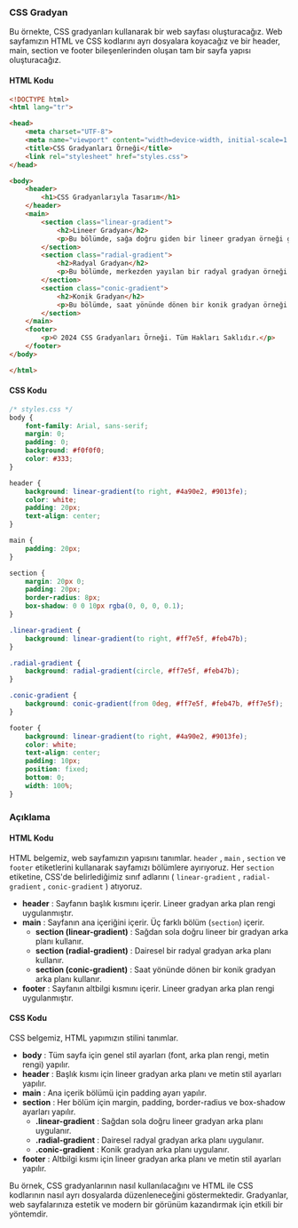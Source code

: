 ### CSS Gradyan

Bu örnekte, CSS gradyanları kullanarak bir web sayfası oluşturacağız. Web sayfamızın HTML ve CSS kodlarını ayrı dosyalara koyacağız ve bir header, main, section ve footer bileşenlerinden oluşan tam bir sayfa yapısı oluşturacağız.

#### HTML Kodu

```html
<!DOCTYPE html>
<html lang="tr">

<head>
    <meta charset="UTF-8">
    <meta name="viewport" content="width=device-width, initial-scale=1.0">
    <title>CSS Gradyanları Örneği</title>
    <link rel="stylesheet" href="styles.css">
</head>

<body>
    <header>
        <h1>CSS Gradyanlarıyla Tasarım</h1>
    </header>
    <main>
        <section class="linear-gradient">
            <h2>Lineer Gradyan</h2>
            <p>Bu bölümde, sağa doğru giden bir lineer gradyan örneği gösterilmektedir.</p>
        </section>
        <section class="radial-gradient">
            <h2>Radyal Gradyan</h2>
            <p>Bu bölümde, merkezden yayılan bir radyal gradyan örneği gösterilmektedir.</p>
        </section>
        <section class="conic-gradient">
            <h2>Konik Gradyan</h2>
            <p>Bu bölümde, saat yönünde dönen bir konik gradyan örneği gösterilmektedir.</p>
        </section>
    </main>
    <footer>
        <p>© 2024 CSS Gradyanları Örneği. Tüm Hakları Saklıdır.</p>
    </footer>
</body>

</html>
```

#### CSS Kodu

```css
/* styles.css */
body {
    font-family: Arial, sans-serif;
    margin: 0;
    padding: 0;
    background: #f0f0f0;
    color: #333;
}

header {
    background: linear-gradient(to right, #4a90e2, #9013fe);
    color: white;
    padding: 20px;
    text-align: center;
}

main {
    padding: 20px;
}

section {
    margin: 20px 0;
    padding: 20px;
    border-radius: 8px;
    box-shadow: 0 0 10px rgba(0, 0, 0, 0.1);
}

.linear-gradient {
    background: linear-gradient(to right, #ff7e5f, #feb47b);
}

.radial-gradient {
    background: radial-gradient(circle, #ff7e5f, #feb47b);
}

.conic-gradient {
    background: conic-gradient(from 0deg, #ff7e5f, #feb47b, #ff7e5f);
}

footer {
    background: linear-gradient(to right, #4a90e2, #9013fe);
    color: white;
    text-align: center;
    padding: 10px;
    position: fixed;
    bottom: 0;
    width: 100%;
}
```

### Açıklama

#### HTML Kodu

HTML belgemiz, web sayfamızın yapısını tanımlar. `header` , `main` , `section` ve `footer` etiketlerini kullanarak sayfamızı bölümlere ayırıyoruz. Her `section` etiketine, CSS'de belirlediğimiz sınıf adlarını ( `linear-gradient` , `radial-gradient` , `conic-gradient` ) atıyoruz.

* **header** : Sayfanın başlık kısmını içerir. Lineer gradyan arka plan rengi uygulanmıştır.
* **main** : Sayfanın ana içeriğini içerir. Üç farklı bölüm (`section`) içerir.
    - **section (linear-gradient)** : Sağdan sola doğru lineer bir gradyan arka planı kullanır.
    - **section (radial-gradient)** : Dairesel bir radyal gradyan arka planı kullanır.
    - **section (conic-gradient)** : Saat yönünde dönen bir konik gradyan arka planı kullanır.
* **footer** : Sayfanın altbilgi kısmını içerir. Lineer gradyan arka plan rengi uygulanmıştır.

#### CSS Kodu

CSS belgemiz, HTML yapımızın stilini tanımlar.

* **body** : Tüm sayfa için genel stil ayarları (font, arka plan rengi, metin rengi) yapılır.
* **header** : Başlık kısmı için lineer gradyan arka planı ve metin stil ayarları yapılır.
* **main** : Ana içerik bölümü için padding ayarı yapılır.
* **section** : Her bölüm için margin, padding, border-radius ve box-shadow ayarları yapılır.
    - **.linear-gradient** : Sağdan sola doğru lineer gradyan arka planı uygulanır.
    - **.radial-gradient** : Dairesel radyal gradyan arka planı uygulanır.
    - **.conic-gradient** : Konik gradyan arka planı uygulanır.
* **footer** : Altbilgi kısmı için lineer gradyan arka planı ve metin stil ayarları yapılır.

Bu örnek, CSS gradyanlarının nasıl kullanılacağını ve HTML ile CSS kodlarının nasıl ayrı dosyalarda düzenleneceğini göstermektedir. Gradyanlar, web sayfalarınıza estetik ve modern bir görünüm kazandırmak için etkili bir yöntemdir.
